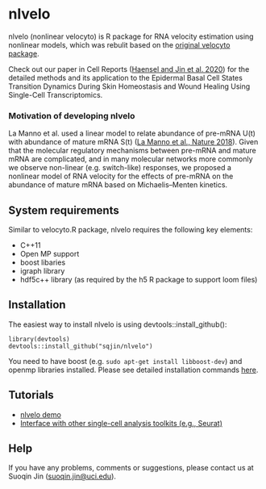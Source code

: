 # nlvelo

nlvelo (nonlinear velocyto) is R package for RNA velocity estimation using nonlinear models, which was rebulit based on the [original velocyto package](https://github.com/velocyto-team/velocyto.R).  

Check out our paper in Cell Reports ([Haensel and Jin et al. 2020](https://doi.org/10.1016/j.celrep.2020.02.091)) for the detailed methods and its application to the Epidermal Basal Cell States Transition Dynamics During Skin Homeostasis and Wound Healing Using Single-Cell Transcriptomics. 

### Motivation of developing nlvelo
La Manno et al. used a linear model to relate abundance of pre-mRNA U(t) with abundance of mature mRNA S(t) ([La Manno et al., Nature 2018](https://www.nature.com/articles/s41586-018-0414-6)).  Given that the molecular regulatory mechanisms between pre-mRNA and mature mRNA are complicated, and in many molecular networks more commonly we observe non-linear (e.g. switch-like) responses, we proposed a nonlinear model of RNA velocity for the effects of pre-mRNA on the abundance of mature mRNA based on Michaelis–Menten kinetics. 


## System requirements
Similar to velocyto.R package, nlvelo requires the following key elements:
* C++11
* Open MP support
* boost libaries
* igraph library
* hdf5c++ library (as required by the h5 R package to support loom files)

## Installation
The easiest way to install nlvelo is using devtools::install_github():
```
library(devtools)
devtools::install_github("sqjin/nlvelo")
```
You need to have boost (e.g. `sudo apt-get install libboost-dev`) and openmp libraries installed. Please see detailed installation commands [here](https://github.com/velocyto-team/velocyto.R/blob/master/dockers/debian9/Dockerfile). 

## Tutorials
- [nlvelo demo](https://htmlpreview.github.io/?https://github.com/sqjin/nlvelo/tutorial/nlvelo-demo.html)
- [Interface with other single-cell analysis toolkits (e.g., Seurat)](https://htmlpreview.github.io/?https://github.com/sqjin/nlvelo/tutorial/Interface_with_other_single-cell_analysis_toolkits.html)

## Help
If you have any problems, comments or suggestions, please contact us at Suoqin Jin (suoqin.jin@uci.edu). 
